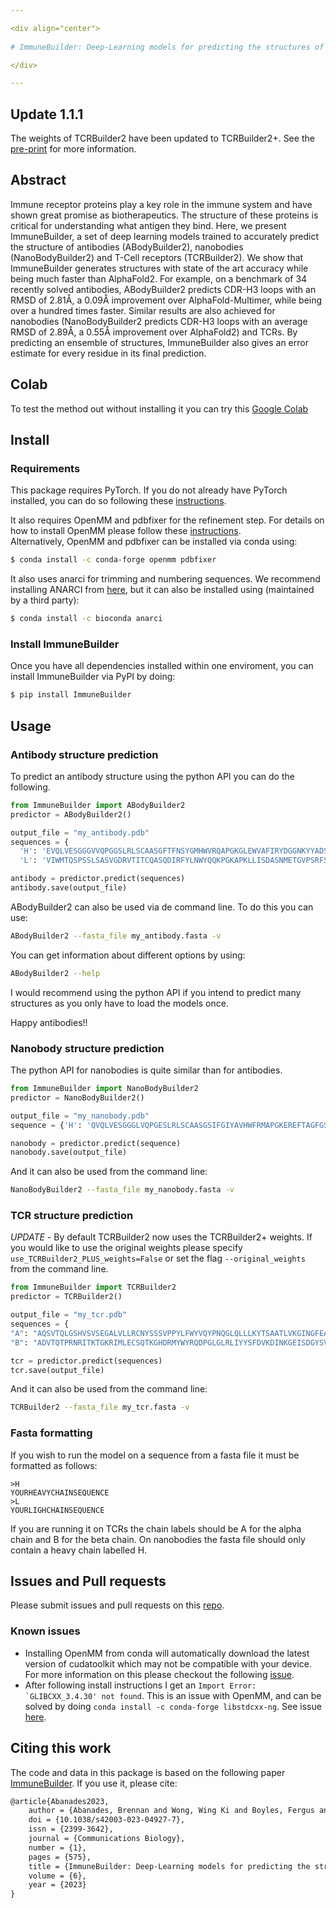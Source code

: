 ```yaml
---

<div align="center">    
 
# ImmuneBuilder: Deep-Learning models for predicting the structures of immune proteins 

</div>

---
```


## Update 1.1.1
The weights of TCRBuilder2 have been updated to TCRBuilder2+. See the [pre-print](https://www.biorxiv.org/content/10.1101/2024.05.20.594940v1) for more information.

## Abstract

Immune receptor proteins play a key role in the immune system and have shown great promise as biotherapeutics. The structure of these proteins is critical for understanding what antigen they bind. Here, we present ImmuneBuilder, a set of deep learning models trained to accurately predict the structure of antibodies (ABodyBuilder2), nanobodies (NanoBodyBuilder2) and T-Cell receptors (TCRBuilder2). We show that ImmuneBuilder generates structures with state of the art accuracy while being much faster than AlphaFold2. For example, on a benchmark of 34 recently solved antibodies, ABodyBuilder2 predicts CDR-H3 loops with an RMSD of 2.81Å, a 0.09Å improvement over AlphaFold-Multimer, while being over a hundred times faster. Similar results are also achieved for nanobodies (NanoBodyBuilder2 predicts CDR-H3 loops with an average RMSD of 2.89Å, a 0.55Å improvement over AlphaFold2) and TCRs. By predicting an ensemble of structures, ImmuneBuilder also gives an error estimate for every residue in its final prediction.


## Colab

To test the method out without installing it you can try this <a href="https://colab.research.google.com/github/brennanaba/ImmuneBuilder/blob/main/notebook/ImmuneBuilder.ipynb">Google Colab</a>

## Install

### Requirements

This package requires PyTorch. If you do not already have PyTorch installed, you can do so following these <a href="https://pytorch.org/get-started/locally/">instructions</a>.

It also requires OpenMM and pdbfixer for the refinement step. For details on how to install OpenMM please follow these <a href="http://docs.openmm.org/latest/userguide/application/01_getting_started.html#installing-openmm">instructions</a>.  
Alternatively, OpenMM and pdbfixer can be installed via conda using:

```bash
$ conda install -c conda-forge openmm pdbfixer
```

It also uses anarci for trimming and numbering sequences. We recommend installing ANARCI from <a href="https://github.com/oxpig/ANARCI/tree/master">here</a>, but it can also be installed using (maintained by a third party):

```bash
$ conda install -c bioconda anarci
```

### Install ImmuneBuilder

Once you have all dependencies installed within one enviroment, you can install ImmuneBuilder via PyPI by doing:

```bash
$ pip install ImmuneBuilder
```

## Usage

### Antibody structure prediction

To predict an antibody structure using the python API you can do the following.

```python
from ImmuneBuilder import ABodyBuilder2
predictor = ABodyBuilder2()

output_file = "my_antibody.pdb"
sequences = {
  'H': 'EVQLVESGGGVVQPGGSLRLSCAASGFTFNSYGMHWVRQAPGKGLEWVAFIRYDGGNKYYADSVKGRFTISRDNSKNTLYLQMKSLRAEDTAVYYCANLKDSRYSGSYYDYWGQGTLVTVS',
  'L': 'VIWMTQSPSSLSASVGDRVTITCQASQDIRFYLNWYQQKPGKAPKLLISDASNMETGVPSRFSGSGSGTDFTFTISSLQPEDIATYYCQQYDNLPFTFGPGTKVDFK'}

antibody = predictor.predict(sequences)
antibody.save(output_file)
```

ABodyBuilder2 can also be used via de command line. To do this you can use:

```bash
ABodyBuilder2 --fasta_file my_antibody.fasta -v
```

You can get information about different options by using:

```bash
ABodyBuilder2 --help
```

I would recommend using the python API if you intend to predict many structures as you only have to load the models once.

Happy antibodies!!

### Nanobody structure prediction

The python API for nanobodies is quite similar than for antibodies.

```python
from ImmuneBuilder import NanoBodyBuilder2
predictor = NanoBodyBuilder2()

output_file = "my_nanobody.pdb"
sequence = {'H': 'QVQLVESGGGLVQPGESLRLSCAASGSIFGIYAVHWFRMAPGKEREFTAGFGSHGSTNYAASVKGRFTMSRDNAKNTTYLQMNSLKPADTAVYYCHALIKNELGFLDYWGPGTQVTVSS'}

nanobody = predictor.predict(sequence)
nanobody.save(output_file)
```

And it can also be used from the command line:

```bash
NanoBodyBuilder2 --fasta_file my_nanobody.fasta -v
```

### TCR structure prediction

*UPDATE* - By default TCRBuilder2 now uses the TCRBuilder2+ weights. If you would like to use the original weights please specify `use_TCRBuilder2_PLUS_weights=False` or set the flag `--original_weights` from the command line. 

```python
from ImmuneBuilder import TCRBuilder2
predictor = TCRBuilder2()

output_file = "my_tcr.pdb"
sequences = {
"A": "AQSVTQLGSHVSVSEGALVLLRCNYSSSVPPYLFWYVQYPNQGLQLLLKYTSAATLVKGINGFEAEFKKSETSFHLTKPSAHMSDAAEYFCAVSEQDDKIIFGKGTRLHILP",
"B": "ADVTQTPRNRITKTGKRIMLECSQTKGHDRMYWYRQDPGLGLRLIYYSFDVKDINKGEISDGYSVSRQAQAKFSLSLESAIPNQTALYFCATSDESYGYTFGSGTRLTVV"}

tcr = predictor.predict(sequences)
tcr.save(output_file)
```

And it can also be used from the command line:

```bash
TCRBuilder2 --fasta_file my_tcr.fasta -v
```

### Fasta formatting

If you wish to run the model on a sequence from a fasta file it must be formatted as follows:

```
>H
YOURHEAVYCHAINSEQUENCE
>L
YOURLIGHCHAINSEQUENCE
```

If you are running it on TCRs the chain labels should be A for the alpha chain and B for the beta chain. On nanobodies the fasta file should only contain a heavy chain labelled H.

## Issues and Pull requests

Please submit issues and pull requests on this <a href="https://github.com/brennanaba/ImmuneBuilder">repo</a>.

### Known issues

- Installing OpenMM from conda will automatically download the latest version of cudatoolkit which may not be compatible with your device. For more information on this please checkout the following <a href="https://github.com/brennanaba/ImmuneBuilder/issues/13">issue</a>.
- After following install instructions I get an ```Import Error: `GLIBCXX_3.4.30' not found```. This is an issue with OpenMM, and can be solved by doing ```conda install -c conda-forge libstdcxx-ng```. See issue <a href="https://github.com/openmm/openmm/issues/3943">here</a>.


## Citing this work

The code and data in this package is based on the following paper <a href="https://doi.org/10.1038/s42003-023-04927-7">ImmuneBuilder</a>. If you use it, please cite:

```tex
@article{Abanades2023,
	author = {Abanades, Brennan and Wong, Wing Ki and Boyles, Fergus and Georges, Guy and Bujotzek, Alexander and Deane, Charlotte M.},
	doi = {10.1038/s42003-023-04927-7},
	issn = {2399-3642},
	journal = {Communications Biology},
	number = {1},
	pages = {575},
	title = {ImmuneBuilder: Deep-Learning models for predicting the structures of immune proteins},
	volume = {6},
	year = {2023}
}
```


